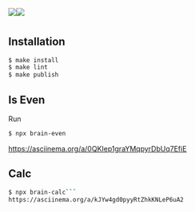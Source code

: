 <a href="https://codeclimate.com/github/fey/frontend-project-lvl1/maintainability"><img src="https://api.codeclimate.com/v1/badges/d2eca04515318a65b16b/maintainability" /></a><img src="https://github.com/fey/frontend-project-lvl1/workflows/CI/badge.svg" />


#
## Installation

```sh
$ make install
$ make lint
$ make publish
```

## Is Even

Run 
```sh
$ npx brain-even
```
https://asciinema.org/a/0QKIep1graYMqpyrDbUq7EfiE

## Calc
```sh
$ npx brain-calc```
https://asciinema.org/a/kJYw4gd0pyyRtZhkKNLeP6uA2
